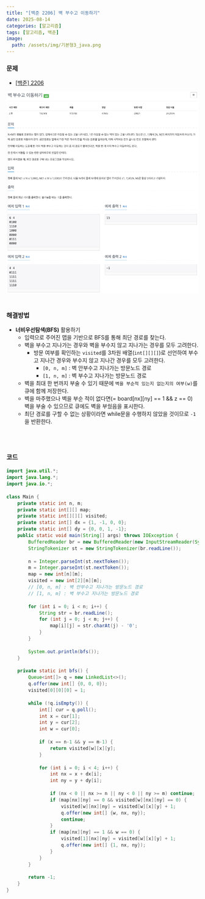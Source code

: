 ```yaml
---
title: "[백준 2206] 벽 부수고 이동하기"
date: 2025-08-14
categories: [알고리즘]
tags: [알고리즘, 백준]
image:
  path: /assets/img/기본형3_java.png
---
```


### 문제

- [[백준] 2206](https://www.acmicpc.net/problem/2206)

![img](/assets/img/algorithm/백준2206.png)
<br /><br />

### 해결방법
- **너비우선탐색(BFS)** 활용하기
    - 입력으로 주어진 맵을 기반으로 BFS를 통해 최단 경로를 찾는다.
    - 벽을 부수고 지나가는 경우와 벽을 부수지 않고 지나가는 경우를 모두 고려한다.
      - 방문 여부를 확인하는 `visited`를 3차원 배열(`int[][][]`)로 선언하여 부수고 지나간 경우와 부수지 않고 지나간 경우를 모두 고려한다.
        - `[0, n, m]` : 벽 안부수고 지나가는 방문노드 경로
		- `[1, n, m]` : 벽 부수고 지나가는 방문노드 경로
    - 벽을 최대 한 번까지 부술 수 있기 때문에 `벽을 부순적 있는지 없는지의 여부(w)`를 큐에 함께 저장한다.
    - 벽을 마주했으나 벽을 부순 적이 없다면(= board[nx][ny] == 1 && z == 0) 벽을 부술 수 있으므로 큐에도 벽을 부쉈음을 표시한다. 
    - 최단 경로를 구할 수 없는 상황이라면 while문을 수행하지 않았을 것이므로 `-1`을 반환한다.



    

<br /><br />

### 코드

```java
import java.util.*;
import java.lang.*;
import java.io.*;

class Main {
    private static int n, m;
    private static int[][] map;
    private static int[][][] visited;
    private static int[] dx = {1, -1, 0, 0};
    private static int[] dy = {0, 0, 1, -1};
    public static void main(String[] args) throws IOException {
        BufferedReader br = new BufferedReader(new InputStreamReader(System.in));
        StringTokenizer st = new StringTokenizer(br.readLine());

        n = Integer.parseInt(st.nextToken());
        m = Integer.parseInt(st.nextToken());
        map = new int[n][m];
        visited = new int[2][n][m];
        // [0, n, m] : 벽 안부수고 지나가는 방문노드 경로
		// [1, n, m] : 벽 부수고 지나가는 방문노드 경로

        for (int i = 0; i < n; i++) {
            String str = br.readLine();
            for (int j = 0; j < m; j++) {
                map[i][j] = str.charAt(j) - '0';
            }
        }
        
        System.out.println(bfs());
    }

    private static int bfs() {
        Queue<int[]> q = new LinkedList<>();
        q.offer(new int[] {0, 0, 0});
        visited[0][0][0] = 1;

        while (!q.isEmpty()) {
            int[] cur = q.poll();
            int x = cur[1];
            int y = cur[2];
            int w = cur[0];

            if (x == n-1 && y == m-1) {
                return visited[w][x][y];
            }

            for (int i = 0; i < 4; i++) {
                int nx = x + dx[i];
                int ny = y + dy[i];

                if (nx < 0 || nx >= n || ny < 0 || ny >= m) continue;
                if (map[nx][ny] == 0 && visited[w][nx][ny] == 0) {
                    visited[w][nx][ny] = visited[w][x][y] + 1;
                    q.offer(new int[] {w, nx, ny});
                    continue;
                }
                if (map[nx][ny] == 1 && w == 0) {
                    visited[1][nx][ny] = visited[w][x][y] + 1;
                    q.offer(new int[] {1, nx, ny});
                }
            }
        }

        return -1;
    }
}
```